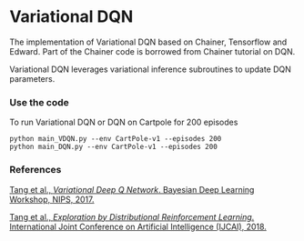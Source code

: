 # Variational DQN
The implementation of Variational DQN based on Chainer, Tensorflow and Edward. Part of the Chainer code is borrowed from Chainer tutorial on DQN.

Variational DQN leverages variational inference subroutines to update DQN parameters.

### Use the code
To run Variational DQN or DQN on Cartpole for 200 episodes
```
python main_VDQN.py --env CartPole-v1 --episodes 200
python main_DQN.py --env CartPole-v1 --episodes 200
```

### References

[Tang et al., *Variational Deep Q Network*. Bayesian Deep Learning Workshop, NIPS, 2017.][vdqn]

[Tang et al., *Exploration by Distributional Reinforcement Learning*.
International Joint Conference on Artificial Intelligence (IJCAI), 2018.][exp]

[vdqn]: https://arxiv.org/abs/1711.11225
[exp]: https://arxiv.org/abs/1805.01907


